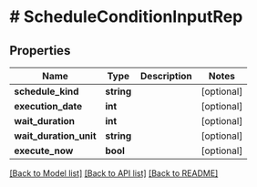 # # ScheduleConditionInputRep

## Properties

Name | Type | Description | Notes
------------ | ------------- | ------------- | -------------
**schedule_kind** | **string** |  | [optional]
**execution_date** | **int** |  | [optional]
**wait_duration** | **int** |  | [optional]
**wait_duration_unit** | **string** |  | [optional]
**execute_now** | **bool** |  | [optional]

[[Back to Model list]](../../README.md#models) [[Back to API list]](../../README.md#endpoints) [[Back to README]](../../README.md)
